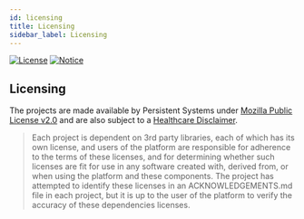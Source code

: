 ```yaml
---
id: licensing
title: Licensing
sidebar_label: Licensing
---
```



[![License](https://img.shields.io/:License-MPL2-blue.svg)](LICENSE)
[![Notice](https://img.shields.io/badge/Notice-Healthcare%20Disclaimer-red.svg)](HD.md)


## Licensing

The <igia/> projects are made available by Persistent Systems under
[Mozilla Public License v2.0](LICENSE) and are also subject to a 
[Healthcare Disclaimer](HD.md).

>Each <igia/> project is dependent on 3rd party libraries, each of which has its own
license, and users of the <igia/> platform are responsible for adherence to the terms
of these licenses, and for determining whether such licenses are fit for use in any 
software created with, derived from, or when using the <igia/> platform and these 
components.  The <igia/> project has attempted to identify these licenses in an 
ACKNOWLEDGEMENTS.md file in each project, but it is up to the user of the platform
to verify the accuracy of these dependencies licenses.
